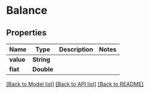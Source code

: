 # Balance

## Properties
Name | Type | Description | Notes
------------ | ------------- | ------------- | -------------
**value** | **String** |  | 
**fiat** | **Double** |  | 

[[Back to Model list]](../README.md#documentation-for-models) [[Back to API list]](../README.md#documentation-for-api-endpoints) [[Back to README]](../README.md)


